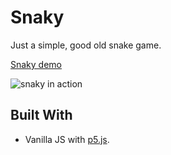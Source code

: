 # Snaky

Just a simple, good old snake game.

[Snaky demo](https://danpora.github.io/train-sessions/snake)

![snaky in action](https://danpora.github.io/train-sessions/snake/docs/snaky_screen.png)


## Built With

*  Vanilla JS with [p5.js](https://p5js.org/).
